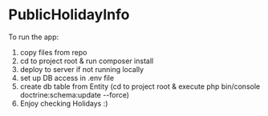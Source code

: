 # PublicHolidayInfo

To run the app:

1. copy files from repo
2. cd to project root & run composer install
3. deploy to server if not running locally
4. set up DB access in .env file
5. create db table from Entity (cd to project root & execute php bin/console doctrine:schema:update --force)
6. Enjoy checking Holidays :)
